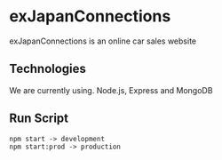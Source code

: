 # exJapanConnections
 exJapanConnections is an online car sales website

## Technologies
We are currently using.
    Node.js, Express and MongoDB
    
## Run Script
    npm start -> development
    npm start:prod -> production 
    

    